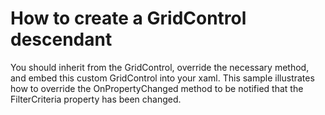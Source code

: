 # How to create a GridControl descendant


<p>You should inherit from the GridControl, override the necessary method, and embed this custom GridControl into your xaml. This sample illustrates how to override the OnPropertyChanged method to be notified that the FilterCriteria property has been changed.</p>

<br/>


